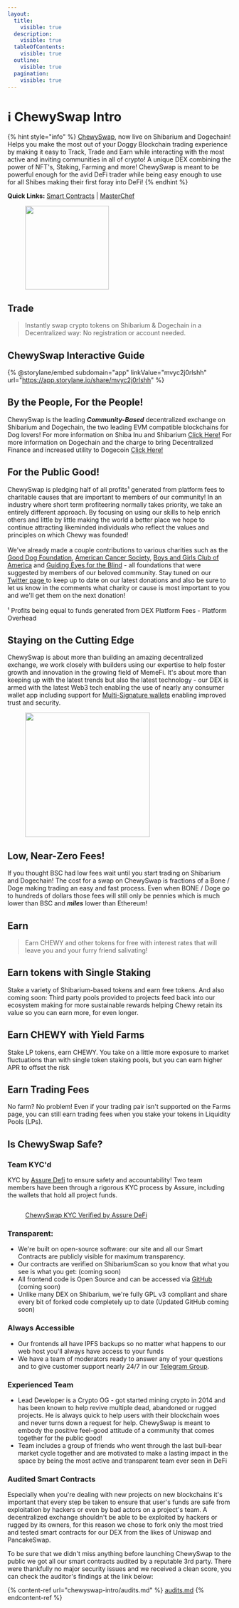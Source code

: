 ```yaml
---
layout:
  title:
    visible: true
  description:
    visible: true
  tableOfContents:
    visible: true
  outline:
    visible: true
  pagination:
    visible: true
---
```


# ℹ️ ChewySwap Intro

{% hint style="info" %}
[ChewySwap](https://chewyswap.dog), now live on Shibarium and Dogechain! Helps you make the most out of your Doggy Blockchain trading experience by making it easy to Track, Trade and Earn while interacting with the most active and inviting communities in all of crypto! A unique DEX combining the power of NFT's, Staking, Farming and more! ChewySwap is meant to be powerful enough for the avid DeFi trader while being easy enough to use for all Shibes making their first foray into DeFi!
{% endhint %}

**Quick Links:** [Smart Contracts](broken-reference) | [MasterChef](broken-reference)

<figure><img src=".gitbook/assets/FullBody.png" alt="" width="188"><figcaption></figcaption></figure>

## Trade

> Instantly swap crypto tokens on Shibarium & Dogechain in a Decentralized way: No registration or account needed.

## ChewySwap Interactive Guide

{% @storylane/embed subdomain="app" linkValue="mvyc2j0rlshh" url="https://app.storylane.io/share/mvyc2j0rlshh" %}

## By the People, For the People!

ChewySwap is the leading _**Community-Based**_ decentralized exchange on Shibarium and Dogechain, the two leading EVM compatible blockchains for Dog lovers! For more information on Shiba Inu and Shibarium [Click Here!](https://shib.io) For more information on Dogechain and the charge to bring Decentralized Finance and increased utility to Dogecoin [Click Here!](https://dogechain.dog)

## For the Public Good!

ChewySwap is pledging half of all profits¹ generated from platform fees to charitable causes that are important to members of our community! In an industry where short term profiteering normally takes priority, we take an entirely different approach. By focusing on using our skills to help enrich others and little by little making the world a better place we hope to continue attracting likeminded individuals who reflect the values and principles on which Chewy was founded!\
\
We've already made a couple contributions to various charities such as the [Good Dog Foundation](https://twitter.com/ChewySwap/status/1770783799514689808), [American Cancer Society](https://twitter.com/ChewySwap/status/1771192900388323417), [Boys and Girls Club of America](https://x.com/ChewySwap/status/1776232928831230040) and [Guiding Eyes for the Blind](https://twitter.com/ChewySwap/status/1773430909758234958) - all foundations that were suggested by members of our beloved community. Stay tuned on our [Twitter page ](https://twitter.com/ChewySwap)to keep up to date on our latest donations and also be sure to let us know in the comments what charity or cause is most important to you and we'll get them on the next donation!\
&#x20;\
¹ Profits being equal to funds generated from DEX Platform Fees - Platform Overhead

## Staying on the Cutting Edge

ChewySwap is about more than building an amazing decentralized exchange, we work closely with builders using our expertise to help foster growth and innovation in the growing field of MemeFi. It's about more than keeping up with the latest trends but also the latest technology - our DEX is armed with the latest Web3 tech enabling the use of nearly any consumer wallet app including support for [Multi-Signature wallets](https://wallet.cryptiq.online) enabling improved trust and security.

<figure><img src=".gitbook/assets/image.png" alt="" width="280"><figcaption></figcaption></figure>

## Low, Near-Zero Fees!

If you thought BSC had low fees wait until you start trading on Shibarium and Dogechain! The cost for a swap on ChewySwap is fractions of a Bone / Doge making trading an easy and fast process. Even when BONE / Doge go to hundreds of dollars those fees will still only be pennies which is much lower than BSC and _**miles**_ lower than Ethereum!

## &#x20;Earn

> Earn CHEWY and other tokens for free with interest rates that will leave you and your furry friend salivating!

## Earn tokens with Single Staking

Stake a variety of Shibarium-based tokens and earn free tokens. And also coming soon: Third party pools provided to projects feed back into our ecosystem making for more sustainable rewards helping Chewy retain its value so you can earn more, for even longer.

## Earn CHEWY with Yield Farms

Stake LP tokens, earn CHEWY. You take on a little more exposure to market fluctuations than with single token staking pools, but you can earn higher APR to offset the risk

## Earn Trading Fees

No farm? No problem! Even if your trading pair isn't supported on the Farms page, you can still earn trading fees when you stake your tokens in Liquidity Pools (LPs).



## Is ChewySwap Safe?

### Team KYC'd

KYC by [Assure Defi](https://assuredefi.com/projects/chewyswap/) to ensure safety and accountability! Two team members have been through a rigorous KYC process by Assure, including the wallets that hold all project funds.&#x20;

<figure><img src=".gitbook/assets/image (1).png" alt=""><figcaption><p><a href="https://assuredefi.com/projects/chewyswap/">ChewySwap KYC Verified by Assure DeFi</a></p></figcaption></figure>

### Transparent:

* We're built on open-source software: our site and all our Smart Contracts are publicly visible for maximum transparency.
* Our contracts are verified on ShibariumScan so you know that what you see is what you get: (coming soon)
* All frontend code is Open Source and can be accessed via [GitHub](https://github.com/PooDoge/DogeshrekDEX-UI) (coming soon)
* Unlike many DEX on Shibarium, we're fully GPL v3 compliant and share every bit of forked code completely up to date (Updated GitHub coming soon)

### Always Accessible

* Our frontends all have IPFS backups so no matter what happens to our web host you'll always have access to your funds
* We have a team of moderators ready to answer any of your questions and to give customer support nearly 24/7 in our [Telegram Group](https://t.me/chewyswapcommunity).

### Experienced Team

* Lead Developer is a Crypto OG - got started mining crypto in 2014 and has been known to help revive multiple dead, abandoned or rugged projects. He is always quick to help users with their blockchain woes and never turns down a request for help. ChewySwap is meant to embody the positive feel-good attitude of a community that comes together for the public good!
* Team includes a group of friends who went through the last bull-bear market cycle together and are motivated to make a lasting impact in the space by being the most active and transparent team ever seen in DeFi

### Audited Smart Contracts

Especially when you're dealing with new projects on new blockchains it's important that every step be taken to ensure that user's funds are safe from exploitation by hackers or even by bad actors on a project's team. A decentralized exchange shouldn't be able to be exploited by hackers or rugged by its owners, for this reason we chose to fork only the most tried and tested smart contracts for our DEX from the likes of Uniswap and PancakeSwap.&#x20;

To be sure that we didn't miss anything before launching ChewySwap to the public we got all our smart contracts audited by a reputable 3rd party. There were thankfully no major security issues and we received a clean score, you can check the auditor's findings at the link below:

{% content-ref url="chewyswap-intro/audits.md" %}
[audits.md](chewyswap-intro/audits.md)
{% endcontent-ref %}
